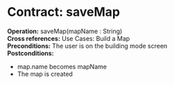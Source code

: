 # Contract: saveMap

**Operation:** saveMap(mapName : String)    
**Cross references:** Use Cases: Build a Map    
**Preconditions:** The user is on the building mode screen  
**Postconditions:** 
* map.name becomes mapName
* The map is created
